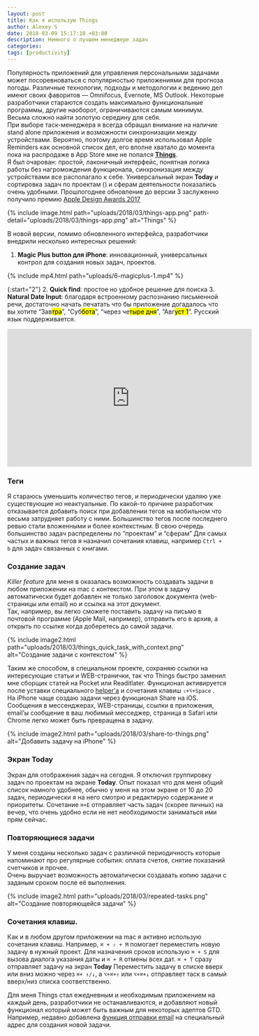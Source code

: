 ```yaml
---
layout: post
title: Как я использую Things
author: Alexey S
date: 2018-03-09 15:17:10 +03:00
description: Немного о лучшем менеджере задач
categories: 
tags: [productivity]
---
```


Популярность приложений для управления персональными задачами может посоревноваться с популярностью приложениями для прогноза погоды. Различные технологии, подходы и методологии к ведению дел имеют своих фаворитов — Omnifocus, Evernote, MS Outlook. Некоторые разработчики стараются создать максимально функциональные программы, другие наоборот, ограничиваются самым минимум. Весьма сложно найти золотую середину для себя.   
При выборе таск-менеджера я всегда обращал внимание на наличие stand alone приложения и возможности синхронизации между устройствами. Вероятно, поэтому долгое время использовал Apple Reminders как основной список дел, его вполне хватало до момента пока на распродаже в App Store мне не попался **[Things](https://culturedcode.com/)**.   
Я был очарован: простой, лаконичный интерфейс, понятная логика работы без нагромождения функционала, синхронизация между устройствами все располагало к себе. Универсальный экран **Today** и сортировка задач по проектам () и сферам деятельности показались очень удобными.
Прошлогоднее обновление до версии 3 заслуженно получило премию [Apple Design Awards 2017](https://culturedcode.com/things/blog/2017/06/back-from-wwdc/)

{% include image.html path="uploads/2018/03/things-app.png" path-detail="uploads/2018/03/things-app.png" alt="Things" %}


В новой версии, помимо обновленного интерфейса, разработчики внедрили несколько интересных решений:
1. **Magic Plus button для iPhone**: инновационный, универсальных контрол для создания новых задач, проектов.

{% include mp4.html path="uploads/6-magicplus-1.mp4" %}

{:start="2"} 
2. **Quick find**: простое но удобное решение для поиска
3. **Natural Date Input**: благодаря встроенному распознанию письменной речи, достаточно начать печатать что бы приложение догадалось что вы хотите “Зав<mark>тра</mark>”, “Суб<mark>бота</mark>”, “через че<mark>тыре дня</mark>”, “Авг<mark>уст 1</mark>”. Русский язык поддерживается.

<div class="embed-responsive embed-responsive-16by9">
	<iframe width="560" height="315" src="https://www.youtube.com/embed/2R6o5t0VK_A?rel=0&amp;controls=0" frameborder="0" allow="autoplay; encrypted-media" allowfullscreen></iframe>
</div>

### Теги
Я стараюсь уменьшить количество тегов, и периодически удаляю уже существующие но неактуальные. По какой-то причине разработчик отказывается добавить поиск при добавлении тегов на мобильном что весьма затрудняет работу с ними. Большинство тегов после последнего ревью стали вложенными и более контекстным. В свою очередь большинство задач распределены по “проектам” и “сферам”
Для самых частых и важных тегов я назначил сочетания клавиш, например `Ctrl + b` для задач связанных с книгами.   
### Создание задач
*Killer feature* для меня в оказалась возможность создавать задачи в любом приложении на mac c контекстом. При этом в задачу автоматически будет добавлен не только заголовок документа (web-страницы или email) но и ссылка на этот документ.  
Так, например, вы легко сможете поставить задачу на письмо в почтовой программе (Apple Mail, например), отправить его в архив, а открыть по ссылке когда доберетесь до самой задачи.  

{% include image2.html path="uploads/2018/03/things_quick_task_with_context.png"  alt="Создание задачи с контекстом" %}

Таким же способом, в специальном проекте, сохраняю ссылки на интересующие статьи и WEB-странички, так что Things быстро заменил мне сборщик статей на Pocket или Readitlater. Функционал активируется после уставки специального [helper'а](https://support.culturedcode.com/customer/portal/articles/2803569#adding-new-to-dos-with-links-and-text) и сочетания клавиш `⇧+⌥+Space` .   
На iPhone чаще создаю задачи через функционал Share на iOS. Сообщения в мессенджерах, WEB-страницы, ссылки в приложения, email’ы сообщение в ваш любимый месседжер, страница в Safari или Chrome легко может быть превращена в задачу.

{% include image2.html path="uploads/2018/03/share-to-things.png" alt="Добавить задачу на iPhone" %}
### Экран **Today**
Экран для отображения задач на сегодня. Я отключил группировку задач по проектам на экране **Today**. Опыт показал что для меня общий список намного удобнее, обычно у меня на этом экране от 10 до 20 задач, периодически я на него смотрю и редактирую содержание и приоритеты. Сочетание `⌘+E` отправляет часть задач (скорее личных) на вечер, что очень удобно если не нет необходимости заниматься ими прям сейчас.
### Повторяющиеся задачи
У меня созданы несколько задач с различной периодичность которые напоминают про регулярные события: оплата счетов, снятие показаний счетчиков и прочее.  
Очень выручает возможность автоматически создавать копию задачи с заданым сроком после её выполнения.

{% include image2.html path="uploads/2018/03/repeated-tasks.png" alt="Создание повторяющейся задачи" %}
### Сочетания клавиш. 
Как и в любом другом приложении на mac я активно использую сочетания клавиш. Например, `⌘ + ⇧ + M`  помогает переместить новую задачу в нужный проект. 
Для назначения сроков использую `⌘ + S` для вызова диалога указания даты и `⌘ + R` отмены всех дат. `⌘ + T` сразу отправляет задачу на экран **Today**
Переместить задачу в списке вверх или вниз можно через `⌘+ ↑/↓`, а `⌥+⌘+↑` или `⌥+⌘+↓` отправляет таск в самый вверх/низ списка соответственно.

Для меня Things стал ежедневным и необходимым приложением на каждый день, разработчики не останавливаются, и добавляют новый функционал который может быть важным для некоторых адептов GTD. Например, недавно добавлена [функция отправки email](https://culturedcode.com/things/blog/2017/12/mail-to-things/) на специальный адрес для создания новой задачи. 

